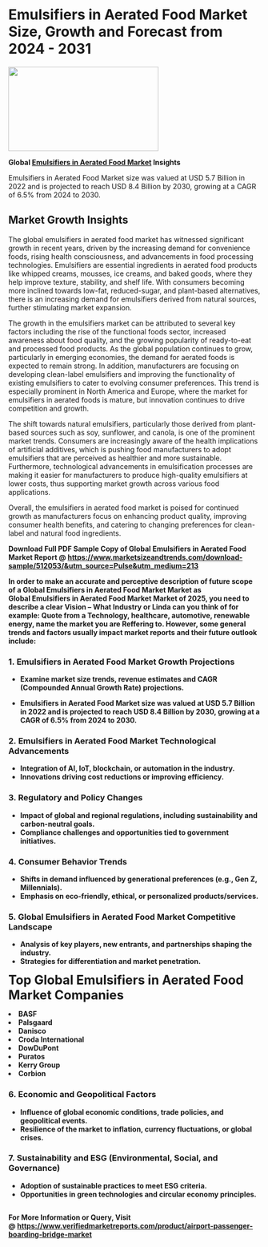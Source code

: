 <H1>Emulsifiers in Aerated Food Market Size, Growth and Forecast from 2024 - 2031</H1><img class="aligncenter size-medium wp-image-584254" src="https://thirdeyenews.in/wp-content/uploads/2024/09/Global-Market-Research-300x168.jpeg" alt="" width="300" height="168" /><p><strong>Global&nbsp;<a href="https://www.marketsizeandtrends.com/download-sample/512053/&amp;utm_source=Pulse&amp;utm_medium=213">Emulsifiers in Aerated Food Market</a> Insights</strong></p><p>Emulsifiers in Aerated Food Market size was valued at USD 5.7 Billion in 2022 and is projected to reach USD 8.4 Billion by 2030, growing at a CAGR of 6.5% from 2024 to 2030.</p><p><h2>Market Growth Insights</h2> <p>The global emulsifiers in aerated food market has witnessed significant growth in recent years, driven by the increasing demand for convenience foods, rising health consciousness, and advancements in food processing technologies. Emulsifiers are essential ingredients in aerated food products like whipped creams, mousses, ice creams, and baked goods, where they help improve texture, stability, and shelf life. With consumers becoming more inclined towards low-fat, reduced-sugar, and plant-based alternatives, there is an increasing demand for emulsifiers derived from natural sources, further stimulating market expansion.</p> <p><strong></strong></p> <p>The growth in the emulsifiers market can be attributed to several key factors including the rise of the functional foods sector, increased awareness about food quality, and the growing popularity of ready-to-eat and processed food products. As the global population continues to grow, particularly in emerging economies, the demand for aerated foods is expected to remain strong. In addition, manufacturers are focusing on developing clean-label emulsifiers and improving the functionality of existing emulsifiers to cater to evolving consumer preferences. This trend is especially prominent in North America and Europe, where the market for emulsifiers in aerated foods is mature, but innovation continues to drive competition and growth.</p> <p>The shift towards natural emulsifiers, particularly those derived from plant-based sources such as soy, sunflower, and canola, is one of the prominent market trends. Consumers are increasingly aware of the health implications of artificial additives, which is pushing food manufacturers to adopt emulsifiers that are perceived as healthier and more sustainable. Furthermore, technological advancements in emulsification processes are making it easier for manufacturers to produce high-quality emulsifiers at lower costs, thus supporting market growth across various food applications.</p> <p>Overall, the emulsifiers in aerated food market is poised for continued growth as manufacturers focus on enhancing product quality, improving consumer health benefits, and catering to changing preferences for clean-label and natural food ingredients.</p> <p><strong></p><p><span class=""><strong>Download Full PDF Sample Copy of Global Emulsifiers in Aerated Food Market Report</strong> @ <a href="https://www.marketsizeandtrends.com/download-sample/512053/&amp;utm_source=Pulse&amp;utm_medium=213" target="_blank">https://www.marketsizeandtrends.com/download-sample/512053/&amp;utm_source=Pulse&amp;utm_medium=213</a></span></p><p>In order to make an accurate and perceptive description of future scope of a Global&nbsp;Emulsifiers in Aerated Food Market Market as Global&nbsp;Emulsifiers in Aerated Food Market Market of 2025, you need to describe a clear Vision &ndash; What Industry or Linda can you think of for example: Quote from a Technology, healthcare, automotive, renewable energy, name the market you are Reffering to. However, some general trends and factors usually impact market reports and their future outlook include:</p><h3>1.&nbsp;<strong>Emulsifiers in Aerated Food Market Growth Projections</strong></h3><ul><li>Examine market size trends, revenue estimates and CAGR (Compounded Annual Growth Rate) projections.</li><li><p>Emulsifiers in Aerated Food Market size was valued at USD 5.7 Billion in 2022 and is projected to reach USD 8.4 Billion by 2030, growing at a CAGR of 6.5% from 2024 to 2030.</p></li></ul><h3>2.&nbsp;<strong>Emulsifiers in Aerated Food Market Technological Advancements</strong></h3><ul><li>Integration of AI, IoT, blockchain, or automation in the industry.</li><li>Innovations driving cost reductions or improving efficiency.</li></ul><h3>3.&nbsp;<strong>Regulatory and Policy Changes</strong></h3><ul><li>Impact of global and regional regulations, including sustainability and carbon-neutral goals.</li><li>Compliance challenges and opportunities tied to government initiatives.</li></ul><h3>4.&nbsp;<strong>Consumer Behavior Trends</strong></h3><ul><li>Shifts in demand influenced by generational preferences (e.g., Gen Z, Millennials).</li><li>Emphasis on eco-friendly, ethical, or personalized products/services.</li></ul><h3>5.&nbsp;<strong>Global Emulsifiers in Aerated Food Market Competitive Landscape</strong></h3><ul><li>Analysis of key players, new entrants, and partnerships shaping the industry.</li><li>Strategies for differentiation and market penetration.</li></ul><p data-pm-slice="1 1 []"><span style="color: inherit; font-family: inherit; font-size: 25px;">Top Global Emulsifiers in Aerated Food Market Companies</span></p><div class="" data-test-id=""><p><li>BASF</li><li> Palsgaard</li><li> Danisco</li><li> Croda International</li><li> DowDuPont</li><li> Puratos</li><li> Kerry Group</li><li> Corbion</li></p></div><h3>6.&nbsp;<strong>Economic and Geopolitical Factors</strong></h3><ul><li>Influence of global economic conditions, trade policies, and geopolitical events.</li><li>Resilience of the market to inflation, currency fluctuations, or global crises.</li></ul><h3>7.&nbsp;<strong>Sustainability and ESG (Environmental, Social, and Governance)</strong></h3><ul><li>Adoption of sustainable practices to meet ESG criteria.</li><li>Opportunities in green technologies and circular economy principles.</li></ul><h2><strong style="font-size: 14px;">For More Information or Query, Visit @&nbsp;</strong><a style="background-color: #ffffff; font-size: 14px;" href="https://www.marketsizeandtrends.com/report/emulsifiers-in-aerated-food-market/" target="_blank">https://www.verifiedmarketreports.com/product/airport-passenger-boarding-bridge-market</a></h2>
